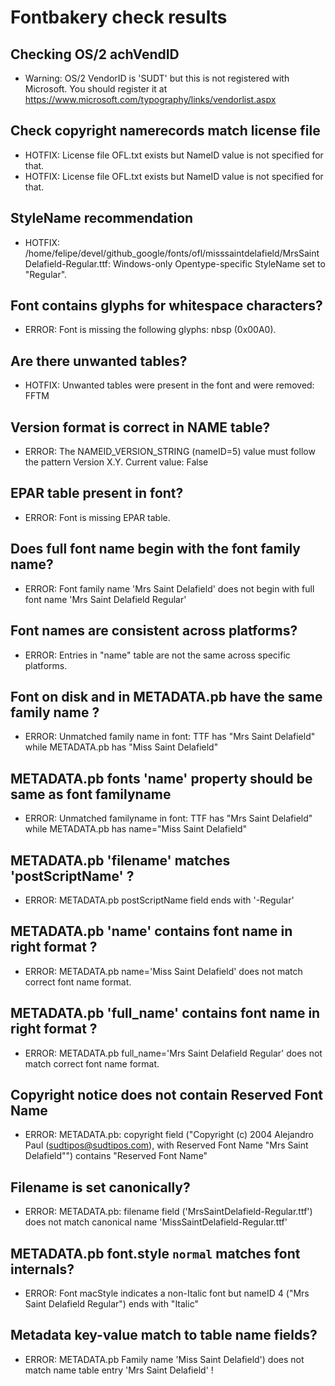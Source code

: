 # Fontbakery check results
## Checking OS/2 achVendID
* Warning: OS/2 VendorID is 'SUDT' but this is not registered with Microsoft. You should register it at https://www.microsoft.com/typography/links/vendorlist.aspx

## Check copyright namerecords match license file
* HOTFIX: License file OFL.txt exists but NameID value is not specified for that.
* HOTFIX: License file OFL.txt exists but NameID value is not specified for that.

## StyleName recommendation
* HOTFIX: /home/felipe/devel/github_google/fonts/ofl/misssaintdelafield/MrsSaintDelafield-Regular.ttf: Windows-only Opentype-specific StyleName set to "Regular".

## Font contains glyphs for whitespace characters?
* ERROR: Font is missing the following glyphs: nbsp (0x00A0).

## Are there unwanted tables?
* HOTFIX: Unwanted tables were present in the font and were removed: FFTM

## Version format is correct in NAME table?
* ERROR: The NAMEID_VERSION_STRING (nameID=5) value must follow the pattern Version X.Y. Current value: False

## EPAR table present in font?
* ERROR: Font is missing EPAR table.

## Does full font name begin with the font family name?
* ERROR: Font family name 'Mrs Saint Delafield' does not begin with full font name 'Mrs Saint Delafield Regular'

## Font names are consistent across platforms?
* ERROR: Entries in "name" table are not the same across specific platforms.

## Font on disk and in METADATA.pb have the same family name ?
* ERROR: Unmatched family name in font: TTF has "Mrs Saint Delafield" while METADATA.pb has "Miss Saint Delafield"

## METADATA.pb fonts 'name' property should be same as font familyname
* ERROR: Unmatched familyname in font: TTF has "Mrs Saint Delafield" while METADATA.pb has name="Miss Saint Delafield"

## METADATA.pb 'filename' matches 'postScriptName' ?
* ERROR: METADATA.pb postScriptName field ends with '-Regular'

## METADATA.pb 'name' contains font name in right format ?
* ERROR: METADATA.pb name='Miss Saint Delafield' does not match correct font name format.

## METADATA.pb 'full_name' contains font name in right format ?
* ERROR: METADATA.pb full_name='Mrs Saint Delafield Regular' does not match correct font name format.

## Copyright notice does not contain Reserved Font Name
* ERROR: METADATA.pb: copyright field ("Copyright (c) 2004 Alejandro Paul (sudtipos@sudtipos.com), with Reserved Font Name "Mrs Saint Delafield"") contains "Reserved Font Name"

## Filename is set canonically?
* ERROR: METADATA.pb: filename field ('MrsSaintDelafield-Regular.ttf') does not match canonical name 'MissSaintDelafield-Regular.ttf'

## METADATA.pb font.style `normal` matches font internals?
* ERROR: Font macStyle indicates a non-Italic font but nameID 4 ("Mrs Saint Delafield Regular") ends with "Italic"

## Metadata key-value match to table name fields?
* ERROR: METADATA.pb Family name 'Miss Saint Delafield') does not match name table entry 'Mrs Saint Delafield' !

